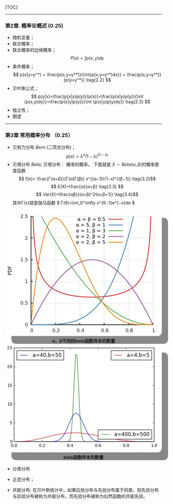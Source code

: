 
[TOC]

--------------

### 第2章. 概率论概述	(0.25)

+ 随机变量；
+ 联合概率；
+ 联合概率的边缘概率；
    $$  P(x) = \int {p(x,y)dy}  \tag{2.1}$$
+ 条件概率；
    $$ 
    p(x|y=y^*) = \frac{p(x,y=y^*)}{\int{p(x,y=y^*)dx}} = \frac{p(x,y=y^*)}{p(y=y^*)} 
     \tag{2.2} $$
+ 贝叶斯公式； 
  $$ 
  p(y|x)=\frac{p(x|y)p(y)}{p(x)}=\frac{p(x|y)p(y)}{\int {p(x,y)dy}}=\frac{p(x|y)p(y)}{\int {p(x|y)p(y)dy}}
   \tag{2.3} $$
+ 独立性； 
+ 期望	

------------------

### 第3章 常用概率分布 （0.25）

+ 贝努力分布 $Bern$  (二项式分布)； 
   $$ p(x)=\lambda^x(1-\lambda)^{(1-x)} \tag{3.1} $$
+ 贝塔分布 $Beta$;
   贝塔分布： 概率的概率。
   下面就是 $X∼Beta(α,β)$的概率密度函数
  $$  f(x)= \frac{Γ(α+β)}{Γ(α)Γ(β)} x^{(α−1)}(1−x)^{(β−1)} \tag{3.2}$$
  $$  E(X)=\frac{α}{α+β} \tag{3.3} $$
  $$  Var(X)=\frac{αβ}{(α+β)^2(α+β+1)} \tag{3.4}$$
  其中Γ(x)就是伽马函数 $ Γ(θ)=\int_0^\infty x^{θ−1}e^{−x}dx $ 

<center> 
<img style="border-radius: 1em;
box-shadow: 20px +25px 0px 0px #888888" 
 src="https://raw.githubusercontent.com/lwglucky/BLOG/master/20190920120559.png">
<br>
<div style="font-weight:bold; border-bottom: 1px solid #d9d9d9;
display: inline-block;
padding: 2px;">α，β不同的beta函数样本的数量</div>
</center>


<center> 
<img style="border-radius: 1em;
box-shadow: 20px +25px 0px 0px #888888" 
 src="https://raw.githubusercontent.com/lwglucky/BLOG/master/betax.jpg">
<br>
<div style="font-weight:bold; border-bottom: 1px solid #d9d9d9;
display: inline-block;
padding: 2px;">beta函数样本的数量</div>
</center>

+ 分类分布

+ 正态分布； 

+ 共轭分布;
    在贝叶斯统计中，如果后验分布与先验分布属于同类，则先验分布与后验分布被称为共轭分布，而先验分布被称为似然函数的共轭先验。

